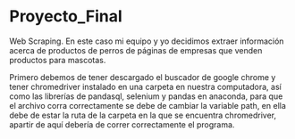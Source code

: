 # Proyecto_Final
Web Scraping. En este caso mi equipo y yo decidimos extraer información acerca de productos de perros de páginas de empresas que venden productos para mascotas.

Primero debemos de tener descargado el buscador de google chrome y tener chromedriver instalado en una carpeta en nuestra computadora, así como las librerías de pandasql, selenium y pandas en anaconda, para que el archivo corra correctamente se debe de cambiar la variable path, en ella debe de estar la ruta de la carpeta en la que se encuentra chromedriver, apartir de aquí debería de correr correctamente el programa.

